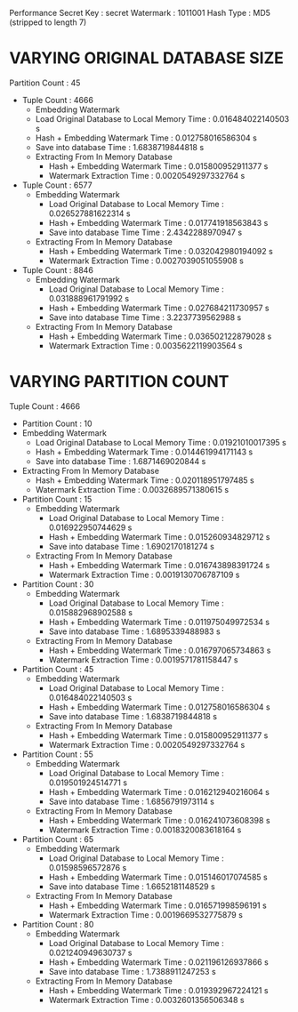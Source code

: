 Performance
Secret Key : secret 
Watermark : 1011001 
Hash Type : MD5 (stripped to length 7) 

VARYING ORIGINAL DATABASE SIZE
==
Partition Count : 45
* Tuple Count : 4666
  * Embedding Watermark
   * Load Original Database to Local Memory Time : 0.016484022140503 s
   * Hash + Embedding Watermark Time : 0.012758016586304 s 
   * Save into database Time : 1.6838719844818 s 
  * Extracting From In Memory Database
    * Hash + Embedding Watermark Time : 0.015800952911377 s
    * Watermark Extraction Time : 0.0020549297332764 s
* Tuple Count : 6577	
  * Embedding Watermark 
    * Load Original Database to Local Memory Time : 0.026527881622314 s
    * Hash + Embedding Watermark Time : 0.017741918563843 s 
    * Save into database Time Time : 2.4342288970947 s 
  * Extracting From In Memory Database
    * Hash + Embedding Watermark Time : 0.032042980194092 s
    * Watermark Extraction Time : 0.0027039051055908 s
* Tuple Count : 8846	
  * Embedding Watermark
    * Load Original Database to Local Memory Time : 0.031888961791992 s
    * Hash + Embedding Watermark Time : 0.027684211730957 s 
    * Save into database Time Time : 3.2237739562988 s 
  * Extracting From In Memory Database
    * Hash + Embedding Watermark Time : 0.036502122879028 s
    * Watermark Extraction Time : 0.0035622119903564 s


VARYING PARTITION COUNT
==
Tuple Count : 4666 
* Partition Count : 10 
 * Embedding Watermark
    * Load Original Database to Local Memory Time : 0.01921010017395 s
    * Hash + Embedding Watermark Time : 0.014461994171143 s 
    * Save into database Time : 1.6871469020844 s 
  * Extracting From In Memory Database
    * Hash + Embedding Watermark Time : 0.020118951797485 s 
    * Watermark Extraction Time : 0.0032689571380615 s
* Partition Count : 15 
  * Embedding Watermark
    * Load Original Database to Local Memory Time : 0.016922950744629 s
    * Hash + Embedding Watermark Time : 0.015260934829712 s 
    * Save into database Time : 1.6902170181274 s 
  * Extracting From In Memory Database
    * Hash + Embedding Watermark Time : 0.016743898391724 s
    * Watermark Extraction Time : 0.0019130706787109 s
* Partition Count : 30 
  * Embedding Watermark
    * Load Original Database to Local Memory Time : 0.015882968902588 s
    * Hash + Embedding Watermark Time : 0.011975049972534 s 
    * Save into database Time : 1.6895339488983 s 
  * Extracting From In Memory Database
    * Hash + Embedding Watermark Time : 0.016797065734863 s
    * Watermark Extraction Time : 0.0019571781158447 s
* Partition Count : 45 
  * Embedding Watermark
    * Load Original Database to Local Memory Time : 0.016484022140503 s
    * Hash + Embedding Watermark Time : 0.012758016586304 s 
    * Save into database Time : 1.6838719844818 s 
  * Extracting From In Memory Database
    * Hash + Embedding Watermark Time : 0.015800952911377 s
    * Watermark Extraction Time : 0.0020549297332764 s
* Partition Count : 55 
  * Embedding Watermark
    * Load Original Database to Local Memory Time : 0.019501924514771 s
    * Hash + Embedding Watermark Time : 0.016212940216064 s 
    * Save into database Time : 1.6856791973114 s 
  * Extracting From In Memory Database
    * Hash + Embedding Watermark Time : 0.016241073608398 s
    * Watermark Extraction Time : 0.0018320083618164 s
* Partition Count : 65 
  * Embedding Watermark
    * Load Original Database to Local Memory Time : 0.01598596572876 s
    * Hash + Embedding Watermark Time : 0.015146017074585 s 
    * Save into database Time : 1.6652181148529 s 
  * Extracting From In Memory Database
    * Hash + Embedding Watermark Time : 0.016571998596191 s
    * Watermark Extraction Time : 0.0019669532775879 s
* Partition Count : 80 
  * Embedding Watermark
    * Load Original Database to Local Memory Time : 0.021240949630737 s
    * Hash + Embedding Watermark Time : 0.021196126937866 s 
    * Save into database Time : 1.7388911247253 s 
  * Extracting From In Memory Database
    * Hash + Embedding Watermark Time : 0.019392967224121 s
    * Watermark Extraction Time : 0.0032601356506348 s
